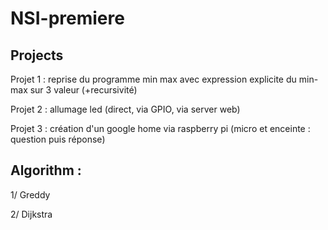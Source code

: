 # NSI-premiere

Projects
--------------------------------------------------------------

Projet 1 : reprise du programme min max avec expression explicite du min-max sur 3 valeur (+recursivité)

Projet 2 : allumage led (direct, via GPIO, via server web)

Projet 3 : création d'un google home via raspberry pi (micro et enceinte : question puis réponse)


Algorithm :
---------------------------------------------------------------

1/ Greddy

2/ Dijkstra
